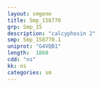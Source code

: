 ```yaml
---
layout: smgene
title: Smp_158770
grp: Smp_15
description: "calcyphosin 2"
smp: Smp_158770.1
uniprot: "G4VQB1"
length:  1860
cdd: "ns"
kk: ns
categories: sm
---
```

